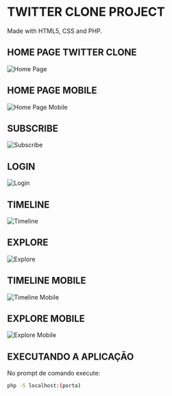 # TWITTER CLONE PROJECT

Made with HTML5, CSS and PHP.

## HOME PAGE TWITTER CLONE

![Home Page](https://i.imgur.com/oMiRZTe.png)

## HOME PAGE MOBILE

![Home Page Mobile](https://i.imgur.com/pz2f3it.png)

## SUBSCRIBE

![Subscribe](https://i.imgur.com/ny2BKxj.png)

## LOGIN

![Login](https://i.imgur.com/5k6hZhJ.png)

## TIMELINE

![Timeline](https://i.imgur.com/l1otHjW.png)

## EXPLORE

![Explore](https://i.imgur.com/Nrbyk0H.png)

## TIMELINE MOBILE

![Timeline Mobile](https://i.imgur.com/l1otHjW.png)

## EXPLORE MOBILE

![Explore Mobile](https://i.imgur.com/IC1ehzr.png)


## EXECUTANDO A APLICAÇÃO

No prompt de comando execute:

```sh
php -S localhost:(porta)
```
